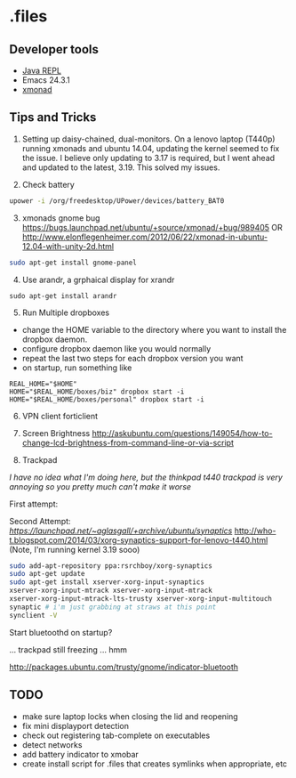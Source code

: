 # .files

## Developer tools

- [Java REPL](http://www.javarepl.com/console.html)
- Emacs 24.3.1
- [xmonad](http://xmonad.org/documentation.html)

## Tips and Tricks

1) Setting up daisy-chained, dual-monitors.
On a lenovo laptop (T440p) running xmonads and ubuntu 14.04, updating
the kernel seemed to fix the issue.  I believe only updating to 3.17
is required, but I went ahead and updated to the latest, 3.19.  This solved my issues.

2) Check battery

``` sh
upower -i /org/freedesktop/UPower/devices/battery_BAT0
```

3) xmonads gnome bug
https://bugs.launchpad.net/ubuntu/+source/xmonad/+bug/989405
OR http://www.elonflegenheimer.com/2012/06/22/xmonad-in-ubuntu-12.04-with-unity-2d.html
```sh
sudo apt-get install gnome-panel 
```

4) Use arandr, a grphaical display for xrandr

``` sudo apt-get install arandr ```

5) Run Multiple dropboxes

- change the HOME variable to the directory where you want to install
  the dropbox daemon.
- configure dropbox daemon like you would normally
- repeat the last two steps for each dropbox version you want
- on startup, run something like

```
REAL_HOME="$HOME"
HOME="$REAL_HOME/boxes/biz" dropbox start -i
HOME="$REAL_HOME/boxes/personal" dropbox start -i
```

6) VPN client
forticlient

7) Screen Brightness
http://askubuntu.com/questions/149054/how-to-change-lcd-brightness-from-command-line-or-via-script

8) Trackpad

_I have no idea what I'm doing here, but the thinkpad t440 trackpad is very
annoying so you pretty much can't make it worse_

First attempt:
<!-- http://yarenty.blogspot.com/2014/08/how-to-fix-macbook-pro-touchpad-on.html -->
<!-- https://github.com/ScottGarman/thinkpad_t440s -->

<!-- ``` sh -->
<!-- sudo apt-get install -y xserver-xorg-input-mtrack dconf-editor -->
<!-- ``` -->

Second Attempt:
*https://launchpad.net/~aglasgall/+archive/ubuntu/synaptics*
http://who-t.blogspot.com/2014/03/xorg-synaptics-support-for-lenovo-t440.html
(Note, I'm running kernel 3.19 sooo)

``` sh
sudo add-apt-repository ppa:rsrchboy/xorg-synaptics
sudo apt-get update
sudo apt-get install xserver-xorg-input-synaptics
xserver-xorg-input-mtrack xserver-xorg-input-mtrack
xserver-xorg-input-mtrack-lts-trusty xserver-xorg-input-multitouch
synaptic # i'm just grabbing at straws at this point
synclient -V
```
Start bluetoothd on startup?

... trackpad still freezing ... hmm

http://packages.ubuntu.com/trusty/gnome/indicator-bluetooth


## TODO
- make sure laptop locks when closing the lid and reopening
- fix mini displayport detection
- check out registering tab-complete on executables
- detect networks
- add battery indicator to xmobar
- create install script for .files that creates symlinks when
  appropriate, etc
